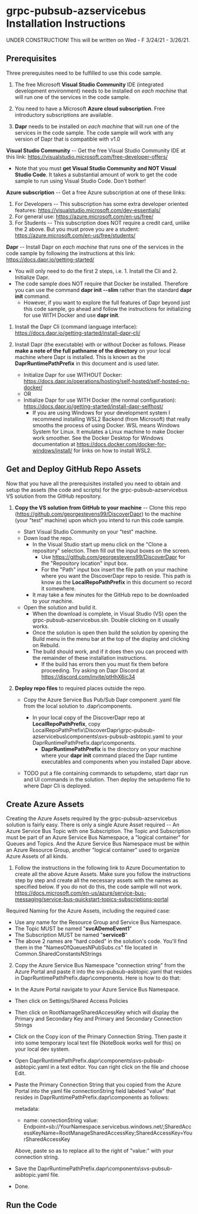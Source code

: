 # grpc-pubsub-azservicebus Installation Instructions
UNDER CONSTRUCTION! This will be written on Wed - F 3/24/21 - 3/26/21.

## Prerequisites
Three prerequisites need to be fulfilled to use this code sample.
1. The free Microsoft **Visual Studio Community** IDE (integrated development environment) needs to be installed on *each machine* that will run one of the services in the code sample.

2. You need to have a Microsoft **Azure cloud subscription**.  Free introductory subscriptions are available.

3. **Dapr** needs to be installed on *each machine* that will run one of the services in the code sample. The code sample will work with any version of Dapr that is compatible with v1.0

**Visual Studio Community** -- Get the free Visual Studio Community IDE at this link:  https://visualstudio.microsoft.com/free-developer-offers/
* Note that you must **get Visual Studio Community and NOT Visual Studio Code**.  It takes a substantial amount of work to get the code sample to run using Visual Studio Code.  Don't bother!
  
**Azure subscription** -- Get a free Azure subscription at one of these links:
1. For Developers -- This subscription has some extra developer oriented features: https://visualstudio.microsoft.com/dev-essentials/
2. For general use: https://azure.microsoft.com/en-us/free/ 
3. For Students -- This subscription does NOT require a credit card, unlike the 2 above.  But you must prove you are a student: https://azure.microsoft.com/en-us/free/students/

**Dapr** -- Install Dapr on *each machine* that runs one of the services in the code sample by following the instructions at this link: https://docs.dapr.io/getting-started/
* You will only need to do the first 2 steps, i.e. 1. Install the Cli and 2. Initialize Dapr.  
* The code sample does NOT require that Docker be installed.  Therefore you can use the command **dapr init --slim** rather than the standard **dapr init** command.  
    * However, if you want to explore the full features of Dapr beyond just this code sample, go ahead and follow the instructions for initializing for use WITH Docker and use **dapr init**.
1. Install the Dapr Cli (command language interface):  https://docs.dapr.io/getting-started/install-dapr-cli/
2. Install Dapr (the executable) with or without Docker as follows.  Please **make a note of the full pathname of the directory** on your local machine where Dapr is installed.  This is known as the **DaprRuntimePathPrefix** in this document and is used later. 

    * Initialize Dapr for use WITHOUT Docker:  https://docs.dapr.io/operations/hosting/self-hosted/self-hosted-no-docker/
    * OR
    * Initialize Dapr for use WITH Docker (the normal configuration):  https://docs.dapr.io/getting-started/install-dapr-selfhost/  
      * If you are using Windows for your development system I recommend installing WSL2 Backend (from Microsoft) that really smooths the process of using Docker.  WSL means Windows System for Linux.  It emulates a Linux machine to make Docker work smoother.  See the Docker Desktop for Windows documentation at https://docs.docker.com/docker-for-windows/install/ for links on how to install WSL2. 

## Get and Deploy GitHub Repo Assets
Now that you have all the prerequisites installed you need to obtain and setup the assets (the code and scripts) for the grpc-pubsub-azservicebus VS solution from the GitHub repository.
1. **Copy the VS solution from GitHub to your machine** -- Clone this repo (https://github.com/georgestevens99/DiscoverDapr) to the machine (your "test" machine) upon which you intend to run this code sample.
    * Start Visual Studio Community on your "test" machine.
    * Down load the repo.
      * In the Visual Studio start up menu click on the "Clone a repository" selection.  Then fill out the input boxes on the screen.
        * Use https://github.com/georgestevens99/DiscoverDapr for the "Repository location" input box.
        * For the "Path" input box insert the file path on your machine where you want the DiscoverDapr repo to reside. This path is know as the **LocalRepoPathPrefix** in this document so record it somewhere.
      * It may take a few minutes for the GitHub repo to be downloaded to your machine.
    * Open the solution and build it.
      * When the download is complete, in Visual Studio (VS) open the grpc-pubsub-azservicebus.sln.  Double clicking on it usually works.
      * Once the solution is open then build the solution by opening the Build menu in the menu bar at the top of the display and clicking on Rebuild.
      * The build should work, and if it does then you can proceed with the remainder of these installation instructions.
        * If the build has errors then you must fix them before proceeding.  Try asking on Dapr Discord at https://discord.com/invite/ptHhX6jc34
       
2. **Deploy repo files** to required places outside the repo.
    * Copy the Azure Service Bus Pub/Sub Dapr component .yaml file from the local solution to .dapr\components.
      * In your local copy of the DiscoverDapr repo at **LocalRepoPathPrefix**, copy LocalRepoPathPrefix\DiscoverDapr\grpc-pubsub-azservicebus\components\svs-pubsub-asbtopic.yaml to your DaprRuntimePathPrefix\.dapr\components.
        * **DaprRuntimePathPrefix** is the directory on your machine where your **dapr init** command placed the Dapr runtime executables and components when you installed Dapr above. 
        
    * TODO put a file containing commands to setupdemo, start dapr run and UI commands in the solution.  Then deploy the setupdemo file to where Dapr Cli is deployed.  
  
## Create Azure Assets
Creating the Azure Assets required by the grpc-pubsub-azservicebus solution is fairly easy.  There is only a single Azure Asset required -- An Azure Service Bus Topic with one Subscription.  The Topic and Subscription must be part of an Azure Service Bus Namespace, a "logical container" for Queues and Topics.  And the Azure Service Bus Namespace must be within an Azure Resource Group, another "logical container" used to organize Azure Assets of all kinds.

1. Follow the instructions in the following link to Azure Documentation to create all the above Azure Assets.  Make sure you follow the instructions step by step and create all the necessary assets with the names as specified below.  If you do not do this, the code sample will not work. https://docs.microsoft.com/en-us/azure/service-bus-messaging/service-bus-quickstart-topics-subscriptions-portal

Required Naming for the Azure Assets, including the required case:
* Use any name for the Resource Group and Service Bus Namespace.
* The Topic MUST be named "**svcADemoEvent1**"
* The Subscription MUST be named "**serviceB**"
* The above 2 names are "hard coded" in the solution's code.  You'll find them in the "NamesOfQueuesNPubSubs.cs" file located in Common.SharedConstantsNStrings

2. Copy the Azure Service Bus Namespace "connection string" from the Azure Portal and paste it into the svs-pubsub-asbtopic.yaml that resides in  DaprRuntimePathPrefix\.dapr\components.  Here is how to do that:
* In the Azure Portal navigate to your Azure Service Bus Namespace.
* Then click on Settings/Shared Access Policies
* Then click on RootNamageSharedAccessKey which will display the Primary and Secondary Key and Primary and Secondary Connection Strings
* Click on the Copy icon of the Primary Connection String.  Then paste it into some temporary local text file (NoteBook works well for this) on your local dev system.
* Open DaprRuntimePathPrefix\.dapr\components\svs-pubsub-asbtopic.yaml in a text editor.  You can right click on the file and choose Edit.
* Paste the Primary Connection String that you copied from the Azure Portal into the yaml file connectionString field labeled "value" that resides in  DaprRuntimePathPrefix\.dapr\components as follows:

  metadata:
  - name: connectionString 
    value: Endpoint=sb://YourNamespace.servicebus.windows.net/;SharedAccessKeyName=RootManageSharedAccessKey;SharedAccessKey=YourSharedAccessKey  
  
  Above, paste so as to replace all to the right of "value:" with your connection string.
* Save the DaprRuntimePathPrefix\.dapr\components\svs-pubsub-asbtopic.yaml file.
* Done.

## Run the Code


